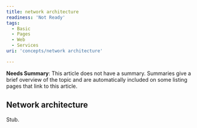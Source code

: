 ```yaml
---
title: network architecture
readiness: 'Not Ready'
tags:
  - Basic
  - Pages
  - Web
  - Services
uri: 'concepts/network architecture'

---
```

**Needs Summary**: This article does not have a summary. Summaries give a brief overview of the topic and are automatically included on some listing pages that link to this article.

## <span>Network architecture</span>

Stub.